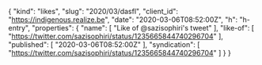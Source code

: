 {
  "kind": "likes",
  "slug": "2020/03/dasfl",
  "client_id": "https://indigenous.realize.be",
  "date": "2020-03-06T08:52:00Z",
  "h": "h-entry",
  "properties": {
    "name": [
      "Like of @sazisophiri's tweet"
    ],
    "like-of": [
      "https://twitter.com/sazisophiri/status/1235665844740296704"
    ],
    "published": [
      "2020-03-06T08:52:00Z"
    ],
    "syndication": [
      "https://twitter.com/sazisophiri/status/1235665844740296704"
    ]
  }
}
